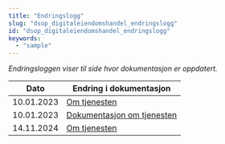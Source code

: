 ```yaml
---
title: "Endringslogg"
slug: "dsop_digitaleiendomshandel_endringslogg"
id: "dsop_digitaleiendomshandel_endringslogg"
keywords:
  - "sample"
---
```


*Endringsloggen viser til side hvor dokumentasjon er oppdatert.*


| Dato       | Endring i dokumentasjon                                                           |
|------------|-----------------------------------------------------------------------------------|
| 10.01.2023 | [Om tjenesten ](/dsop_digitaleiendomshandel_om) |
| 10.01.2023 | [Dokumentasjon om tjenesten](https:/github.com/bitsnorge/e-tinglysing-afpant)    |
| 14.11.2024 | [Om tjenesten ](/dsop_digitaleiendomshandel_om) |


